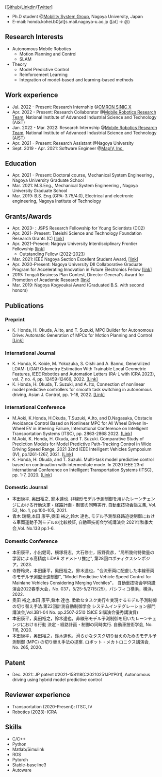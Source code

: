 [[Github](https://github.com/kohonda)/[Linkdin](https://www.linkedin.com/in/kohei-honda-a527b8190/)/[Twitter](https://twitter.com/fuzisim)]

- Ph.D student @[Mobility System Group](https://www.suzlab.mae.nagoya-u.ac.jp/en/), Nagoya University, Japan
- E-mail: honda.kohei.b0[at]s.mail.nagoya-u.ac.jp  ([at] -> @)

## Research Interests

- Autonomous Mobile Robotics
  - Motion Planning and Control
  - SLAM
- Theory
  - Model Predictive Control  
  - Reinforcement Learning
  - Integration of model-based and learning-based methods

## Work experience

- Jul. 2022 - Present: Research Internship @[OMRON SINIC X](https://www.omron.com/sinicx/en/)
- Apr. 2022 - Present: Research Collaborator @[Mobile Robotics Research Team](https://unit.aist.go.jp/hcmrc/mr-rt/index.html), National Institute of Advanced Industrial Science and Technology (AIST)
- Jan. 2022 - Mar. 2022: Research Internship @[Mobile Robotics Research Team](https://unit.aist.go.jp/hcmrc/mr-rt/index.html), National Institute of Advanced Industrial Science and Technology (AIST)
- Apr. 2021 - Present: Research Assistant @Nagoya University
- Sept. 2019  - Apr. 2021: Software Engineer @[MapIV, Inc.](https://www.map4.jp/)

## Education

- Apr. 2021 - Present: Doctoral course, Mechanical System Engineering , Nagoya University Graduate School
- Mar. 2021: M.S.Eng., Mechanical System Engineering , Nagoya University Graduate School
- Mar. 2019: B.S. Eng.(GPA: 3.75/4.0), Electrical and electronic engineering, Nagoya Institute of Technology

## Grants/Awards

- Apr. 2023- : JSPS Research Fellowship for Young Scientists (DC2)
- Apr. 2021- Present: Tateishi Science and Technology Foundation Research Grants (C) [[link](https://www.tateisi-f.org/documents/engine/SearchList.php)]
- Apr. 2021-Present: Nagoya University Interdisciplinary Frontier Fellowship [[link](https://dec.nagoya-u.ac.jp/fellowship_information)]
  - Outstanding Fellow (2022-2023)
- Mar. 2021: IEEE Nagoya Section Excellent Student Award, [[link](https://ieee-jp.org/section/nagoya/2021/03/20/2021%E5%B9%B4ieee%E5%90%8D%E5%8F%A4%E5%B1%8B%E6%94%AF%E9%83%A8%E5%9B%BD%E9%9A%9B%E4%BC%9A%E8%AD%B0%E7%A0%94%E7%A9%B6%E7%99%BA%E8%A1%A8%E8%B3%9E%E5%8F%97%E8%B3%9E%E8%80%85%E3%81%AE%E3%81%94%E5%A0%B1/)]
- Apr. 2020-Present: Nagoya University DII Collaborative Graduate Program for Accelerating Innovation in Future Electronics Fellow [[link](https://www.dii.engg.nagoya-u.ac.jp/)]
- 2019: Tongali Business Plan Contest, Director General's Award for Promotion of Academic Research [[link](https://tongali.net/biz-contest2019/)]
- Mar. 2019: Nagoya Kogyoukai Award (Graduated B.S. with second honors)
  

## Publications

### Preprint

- K. Honda, H. Okuda, A.Ito, and T. Suzuki, MPC Builder for Autonomous Drive: Automatic Generation of MPCs for Motion Planning and Control [[Link]](https://kohonda.github.io/proj-mpc_builder/)

### International Journal

- K. Honda, K. Koide, M. Yokozuka, S. Oishi and A. Banno, Generalized LOAM: LiDAR Odometry Estimation With Trainable Local Geometric Features, IEEE Robotics and Automation Letters (RA-L with ICRA 2023), vol. 7, no. 4, pp. 12459-12466, 2022. [[Link]](https://kohonda.github.io/proj-gloam/)
- K. Honda, H. Okuda, T. Suzuki, and A. Ito, Connection of nonlinear model predictive controllers for smooth task switching in autonomous driving, Asian J. Control, pp. 1-18, 2022. [[Link]](https://onlinelibrary.wiley.com/doi/10.1002/asjc.2892)

### International Conference

- M.Aoki, K.Honda, H.Okuda, T.Suzuki, A.Ito, and D.Nagasaka, Obstacle Avoidance Control Based on Nonlinear MPC for All Wheel Driven In-Wheel EV in Steering Failure, International Conference on Intelligent Transportation Systems (ITSC), pp. 2863-2868 2022. [[Link]](https://ieeexplore.ieee.org/abstract/document/9922126)
- M.Aoki, K. Honda, H. Okuda, and T. Suzuki. Comparative Study of Prediction Models for Model Predictive Path-Tracking Control in Wide Driving Speed Range. 2021 32nd IEEE Intelligent Vehicles Symposium (IV), pp.1261-1267, 2021. [[Link]](https://ieeexplore.ieee.org/abstract/document/9575868)
- K. Honda, H. Okuda, and T. Suzuki. Multi-task model predictive control based on continuation with intermediate mode. In 2020 IEEE 23rd International Conference on Intelligent Transportation Systems (ITSC), pp. 1-7, 2020. [[Link]](https://ieeexplore.ieee.org/abstract/document/9294663)


### Domestic Journal

- 本田康平, 奥田裕之, 鈴木達也. 非線形モデル予測制御を用いたレーンチェンジにおける行動決定・経路計画・制御の同時実行. 自動車技術会論文集, Vol. 52, No. 1, pp.100–105, 2021.
- 青木 瑞穂,本田 康平,奥田 裕之,鈴木 達也, モデル予測型経路追従制御における車両運動予測モデルの比較検証, 自動車技術会学術講演会 2021年秋季大会,Vol. No.133 pp.1-6.

### Domestic Conference

- 本田康平，小出健司，横塚将志，大石修士，阪野貴彦，"局所幾何特徴量の学習による高精度 LiDAR オドメトリ推定", 第28回ロボティクスシンポジア，2023.
- 寺野玲央，本田康平，奥田裕之，鈴木達也，"合流車両に配慮した本線車両のモデル予測型車速制御", "Model Predictive Vehicle Speed Control for Mainlane Vehicles Considering Merging Vechiles"， 自動車技術会学術講演会2022春季大会，No. 037，5/25-5/27(5/25)，パシフィコ横浜，横浜，2022.
- 奥田 裕之,本田 康平,鈴木 達也. 柔軟なタスク実行を実現するモデル予測制御の切り替え手法.第22回計測自動制御学会 システムインテグレーション部門講演会,Vol.3B1-04 No. pp.2507-2510 (SICE SI講演会優秀講演賞)
- 本田康平，奥田裕之，鈴木達也，非線形モデル予測制御を用いたレーンチェンジにおける行動 決定・経路計画・制御の同時実行. 自動車技術学会, No. 116, 2020.
- 本田康平，奥田裕之，鈴木達也，滑らかなタスク切り替えのためのモデル予測制御 (MPC) の切り替え手法の提案. ロボット・メカトロニクス講演会, No. 265, 2020.


## Patent

- Dec. 2021: JP patent #2021-158118(C20210251JP#P01), Autonomous driving using hybrid model predictive control 

## Reviewer experience

- Transportation (2020-Present): ITSC, IV
- Robotics (2023): ICRA

## Skills

- C/C++
- Python
- Matlab/Simulink
- ROS
- Pytorch
- Stable-baseline3
- Autoware



